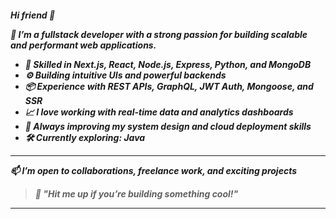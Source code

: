 <h5>Hi friend 👋</h1=5>

🚀 I’m a fullstack developer with a strong passion for building scalable and performant web applications.

- 🧠 Skilled in **Next.js**, **React**, **Node.js**, **Express**, **Python**, and **MongoDB**
- ⚙️ Building intuitive UIs and powerful backends
- 📦 Experience with REST APIs, GraphQL, JWT Auth, Mongoose, and SSR
- 📈 I love working with real-time data and analytics dashboards
- 🔧 Always improving my system design and cloud deployment skills
- 🛠️ Currently exploring: **Java**

---

📫 I’m open to collaborations, freelance work, and exciting projects

> 💬 _"Hit me up if you’re building something cool!"_

---


